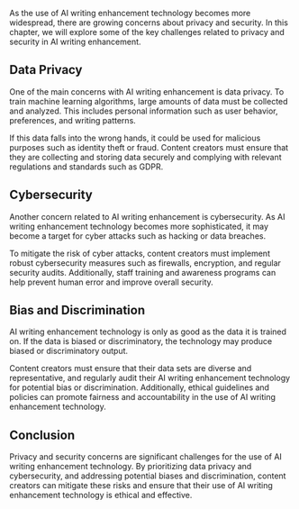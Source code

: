 
As the use of AI writing enhancement technology becomes more widespread, there are growing concerns about privacy and security. In this chapter, we will explore some of the key challenges related to privacy and security in AI writing enhancement.

Data Privacy
------------

One of the main concerns with AI writing enhancement is data privacy. To train machine learning algorithms, large amounts of data must be collected and analyzed. This includes personal information such as user behavior, preferences, and writing patterns.

If this data falls into the wrong hands, it could be used for malicious purposes such as identity theft or fraud. Content creators must ensure that they are collecting and storing data securely and complying with relevant regulations and standards such as GDPR.

Cybersecurity
-------------

Another concern related to AI writing enhancement is cybersecurity. As AI writing enhancement technology becomes more sophisticated, it may become a target for cyber attacks such as hacking or data breaches.

To mitigate the risk of cyber attacks, content creators must implement robust cybersecurity measures such as firewalls, encryption, and regular security audits. Additionally, staff training and awareness programs can help prevent human error and improve overall security.

Bias and Discrimination
-----------------------

AI writing enhancement technology is only as good as the data it is trained on. If the data is biased or discriminatory, the technology may produce biased or discriminatory output.

Content creators must ensure that their data sets are diverse and representative, and regularly audit their AI writing enhancement technology for potential bias or discrimination. Additionally, ethical guidelines and policies can promote fairness and accountability in the use of AI writing enhancement technology.

Conclusion
----------

Privacy and security concerns are significant challenges for the use of AI writing enhancement technology. By prioritizing data privacy and cybersecurity, and addressing potential biases and discrimination, content creators can mitigate these risks and ensure that their use of AI writing enhancement technology is ethical and effective.
